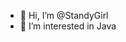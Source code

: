 - 👋 Hi, I’m @StandyGirl
- 👀 I’m interested in Java

<!---
StandyGirl/StandyGirl is a ✨ special ✨ repository because its `README.md` (this file) appears on your GitHub profile.
You can click the Preview link to take a look at your changes.
--->
